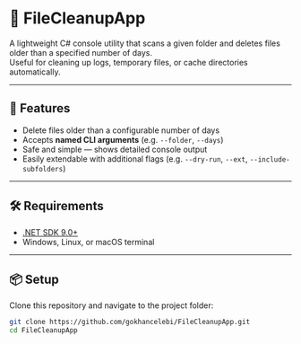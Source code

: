 # 🧹 FileCleanupApp

A lightweight C# console utility that scans a given folder and deletes files older than a specified number of days.  
Useful for cleaning up logs, temporary files, or cache directories automatically.

---

## 🚀 Features

- Delete files older than a configurable number of days  
- Accepts **named CLI arguments** (e.g. `--folder`, `--days`)  
- Safe and simple — shows detailed console output  
- Easily extendable with additional flags (e.g. `--dry-run`, `--ext`, `--include-subfolders`)

---

## 🛠️ Requirements

- [.NET SDK 9.0+](https://dotnet.microsoft.com/download)
- Windows, Linux, or macOS terminal

---

## 📦 Setup

Clone this repository and navigate to the project folder:

```bash
git clone https://github.com/gokhancelebi/FileCleanupApp.git
cd FileCleanupApp
